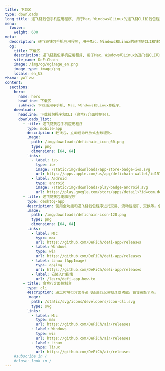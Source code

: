 ```yaml
---
title: 下载区
type: downloads
long_title: 递飞链钱包手机应用程序, 用于Mac、Windows和Linux的递飞链CLI和钱包程序的下载区。
menu:
  footer:
    weight: 600
meta:
  description: 递飞链钱包手机应用程序, 用于Mac、Windows和Linux的递飞链CLI和钱包程序的下载区。
  og:
    title: 下载区
    description: 递飞链钱包手机应用程序, 用于Mac、Windows和Linux的递飞链CLI和钱包程序的下载区。
    site_name: DeFiChain
    image: /img/og/ogimage_en.png
    image_type: image/png
    locale: en_US
theme: yellow
content:
  sections:
    hero:
      name: hero
      headline: 下载区
      subhead: 下载适用于手机, Mac、Windows和Linux的程序。
    downloads:
      headline: 下载钱包程序和CLI (命令行介面控制台)。
      downloads_list:
        - title: 递飞链钱包手机应用程序
          type: mobile-app
          description: 轻钱包，立即启动开放式金融理财。
          image:
            path: /img/downloads/defichain_icon_60.png
            type: png
            dimensions: [64, 64]
          links:
            - label: iOS
              type: ios
              image: /static/img/downloads/app-store-badge-ios.svg
              url: https://apps.apple.com/us/app/defichain-wallet/id1572472820
            - label: Android
              type: android
              image: /static/img/downloads/play-badge-android.svg
              url: https://play.google.com/store/apps/details?id=com.defichain.app
        - title: 递飞链钱包电脑程序
          type: desktop-app
          description: 使用全功能和递飞链钱包程序进行交易、流动性挖矿、交换等。包含完整节点。
          image:
            path: /img/downloads/defichain-icon-128.png
            type: png
            dimensions: [64, 64]
          links:
            - label: Mac
              type: mac
              url: https://github.com/DeFiCh/defi-app/releases
            - label: Windows
              type: win
              url: https://github.com/DeFiCh/defi-app/releases
            - label: Linux (AppImage)
              type: appimg
              url: https://github.com/DeFiCh/defi-app/releases
            - label: 安装入门指南
              url: /learn/defi-app-how-to
        - title: 命令行介面控制台
          type: cli
          description: 通过命令行介面与递飞链进行交易和其他功能。包含完整节点。
          image:
            path: /static/svg/icons/developers/icon-cli.svg
            type: svg
          links:
            - label: Mac
              type: mac
              url: https://github.com/DeFiCh/ain/releases
            - label: Windows
              type: win
              url: https://github.com/DeFiCh/ain/releases
            - label: Linux
              type: linux
              url: https://github.com/DeFiCh/ain/releases
    #subscribe in /
    #closer_look in /
---
```

